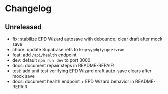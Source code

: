 # Changelog

## Unreleased
- fix: stabilize EPD Wizard autosave with debounce; clear draft after mock save
- chore: update Supabase refs to `hkgryypdqiyigoztvran`
- feat: add `/api/health` endpoint
- dev: default `npm run dev` to port 3000
- docs: document repair steps in README-REPAIR
- test: add unit test verifying EPD Wizard draft auto-save clears after mock save
- docs: document health endpoint + EPD Wizard behavior in README-REPAIR
